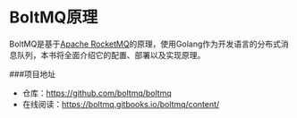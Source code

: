 # BoltMQ原理

BoltMQ是基于[Apache RocketMQ](https://github.com/apache/rocketmq)的原理，使用Golang作为开发语言的分布式消息队列，本书将全面介绍它的配置、部署以及实现原理。

###项目地址

* 仓库：https://github.com/boltmq/boltmq
* 在线阅读：https://boltmq.gitbooks.io/boltmq/content/
